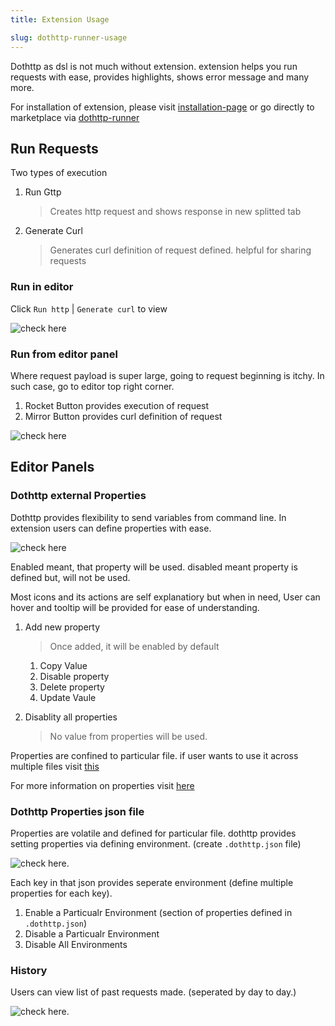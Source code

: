 ```yaml
---
title: Extension Usage

slug: dothttp-runner-usage
---
```


Dothttp as dsl is not much without extension. extension helps you run requests with ease, provides highlights, shows error message and many more. 


For installation of extension, please visit [installation-page](./getting-started.md) or go directly to marketplace via [dothttp-runner](https://marketplace.visualstudio.com/items?itemName=ShivaPrasanth.dothttp-code)


## Run Requests

Two types of execution
1. Run Gttp 
   > Creates http request and shows response in new splitted tab
2. Generate Curl
    > Generates curl definition of request defined. helpful for sharing requests


### Run in editor

Click `Run http` | `Generate curl` to view

![check here](/img/extension-run-request-showcase.jpg)


### Run from editor panel

Where request payload is super large, going to request beginning is itchy. In such case, go to editor top right corner. 
1. Rocket Button provides execution of request
2. Mirror Button provides curl definition of request

![check here](/img/extension-run-request-editor-showcase.jpg)





## Editor Panels
### Dothttp external Properties

Dothttp provides flexibility to send variables from command line. In extension users can define properties with ease.

![check here](/img/extension-properties-showcase.jpg)

Enabled meant, that property will be used. disabled meant property is defined but, will not be used.

Most icons and its actions are self explanatiory but when in need, User can hover and tooltip will be provided for ease of understanding.

1. Add new property
   > Once added, it will be enabled by default


   1. Copy Value
   2. Disable property
   3. Delete property
   4. Update Vaule
2. Disablity all properties
    > No value from properties will be used.


Properties are confined to particular file. if user wants to use it across multiple files visit [this](#dothttp-properties-json-file)


For more information on properties visit [here](./varibles.md)


### Dothttp Properties json file

Properties are volatile and defined for particular file. dothttp provides setting properties via defining environment. (create `.dothttp.json` file)

![check here](/img/extension-environmment-showcase.jpg). 

Each key in that json provides seperate environment (define multiple properties for each key).

1. Enable a Particualr Environment (section of properties defined in `.dothttp.json`)
2. Disable a Particualr Environment
3. Disable All Environments

### History

Users can view list of past requests made. (seperated by day to day.)

![check here](/img/dothttp-history.jpg). 
